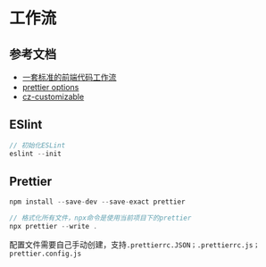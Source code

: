 # 工作流

## 参考文档
- [一套标准的前端代码工作流](https://mp.weixin.qq.com/s/Y4DDVbGNGrbaBrKICy1irA)
- [prettier options](https://prettier.io/docs/en/options.html)
- [cz-customizable](https://github.com/leoforfree/cz-customizable#steps)

## ESlint

```js
// 初始化ESLint
eslint --init
```

## Prettier

```js
npm install --save-dev --save-exact prettier

// 格式化所有文件，npx命令是使用当前项目下的prettier
npx prettier --write .

```

配置文件需要自己手动创建，支持`.prettierrc.JSON；.prettierrc.js；prettier.config.js`